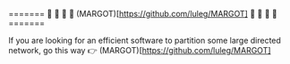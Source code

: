 =======  :ghost: :ghost: :ghost: :ghost: (MARGOT)[https://github.com/luleg/MARGOT] :ghost: :ghost: :ghost: :ghost: =======

If you are looking for an efficient software to partition some large directed network, go this way :point_right: (MARGOT)[https://github.com/luleg/MARGOT]
